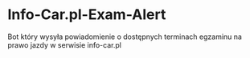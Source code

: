 # Info-Car.pl-Exam-Alert
 Bot który wysyła powiadomienie o dostępnych terminach egzaminu na prawo jazdy w serwisie info-car.pl
